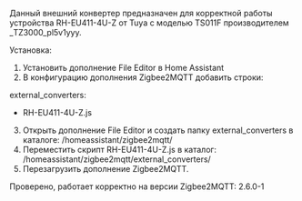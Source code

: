 Данный внешний конвертер предназначен для корректной работы устройства RH-EU411-4U-Z от Tuya с моделью TS011F производителем _TZ3000_pl5v1yyy.

Установка:
1. Установить дополнение File Editor в Home Assistant
2. В конфигурацию дополнения Zigbee2MQTT добавить строки:
   
external_converters:
  - RH-EU411-4U-Z.js

3. Открыть дополнение File Editor и создать папку external_converters в каталоге:
/homeassistant/zigbee2mqtt/
4. Переместить скрипт RH-EU411-4U-Z.js в каталог: /homeassistant/zigbee2mqtt/external_converters/
5. Перезагрузить дополнение Zigbee2MQTT.

Проверено, работает корректно на версии Zigbee2MQTT: 2.6.0-1
